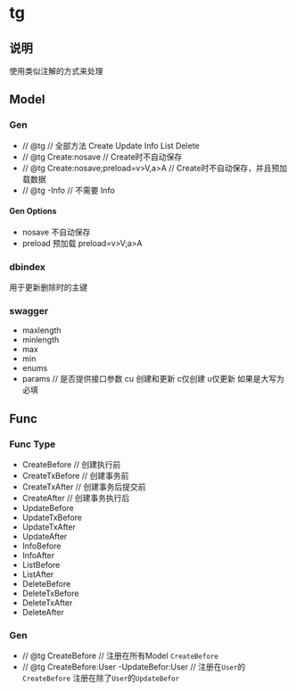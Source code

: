 # tg

## 说明
使用类似注解的方式来处理

## Model

### Gen 
* // @tg                // 全部方法 Create Update Info List Delete
* // @tg Create:nosave  // Create时不自动保存
* // @tg Create:nosave;preload=v>V,a>A  // Create时不自动保存，并且预加载数据
* // @tg -Info          // 不需要 Info

#### Gen Options

* nosave 不自动保存
* preload 预加载  preload=v>V;a>A

### dbindex
用于更新删除时的主键

### swagger

* maxlength
* minlength
* max
* min
* enums
* params                  // 是否提供接口参数 cu 创建和更新 c仅创建 u仅更新 如果是大写为必填


## Func

### Func Type
* CreateBefore          // 创建执行前
* CreateTxBefore        // 创建事务前
* CreateTxAfter         // 创建事务后提交前
* CreateAfter           // 创建事务执行后
* UpdateBefore
* UpdateTxBefore
* UpdateTxAfter
* UpdateAfter
* InfoBefore
* InfoAfter
* ListBefore
* ListAfter
* DeleteBefore
* DeleteTxBefore
* DeleteTxAfter
* DeleteAfter

### Gen

* // @tg CreateBefore   // 注册在所有Model `CreateBefore`
* // @tg CreateBefore:User -UpdateBefor:User // 注册在`User`的`CreateBefore` 注册在除了`User`的`UpdateBefor`
